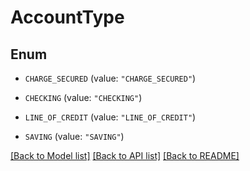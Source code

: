 # AccountType

## Enum


* `CHARGE_SECURED` (value: `"CHARGE_SECURED"`)

* `CHECKING` (value: `"CHECKING"`)

* `LINE_OF_CREDIT` (value: `"LINE_OF_CREDIT"`)

* `SAVING` (value: `"SAVING"`)


[[Back to Model list]](../README.md#documentation-for-models) [[Back to API list]](../README.md#documentation-for-api-endpoints) [[Back to README]](../README.md)



